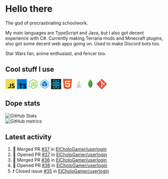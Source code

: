 # Hello there

The god of procrastinating schoolwork.

My main languages are TypeScript and Java, but I also got decent experience with C#. Currently making Terraria mods and Minecraft plugins, also got some decent web apps going on. Used to make Discord bots too.

Star Wars fan, anime enthusiast, and fencer too.

## Cool stuff I use

![JavaScript][javascript]
![TypeScript][typescript]
![Node.js][node]
![Webpack][webpack]
![React][react]
![HTML][html]
![Java][java]
![MongoDB][mongodb]
![Git][git]

## Dope stats

![GitHub Stats](https://github-readme-stats.vercel.app/api?username=ElCholoGamer&theme=tokyonight)
<br />
![GitHub metrics](https://metrics.lecoq.io/ElCholoGamer?template=terminal&base.header=0&base.activity=0&base.community=0&base.repositories=0&base.metadata=0&languages=1)

## Latest activity

<!--START_SECTION:activity-->

1. 🎉 Merged PR [#37](https://github.com/ElCholoGamer/userlogin/pull/37) in [ElCholoGamer/userlogin](https://github.com/ElCholoGamer/userlogin)
2. 💪 Opened PR [#37](https://github.com/ElCholoGamer/userlogin/pull/37) in [ElCholoGamer/userlogin](https://github.com/ElCholoGamer/userlogin)
3. 🎉 Merged PR [#36](https://github.com/ElCholoGamer/userlogin/pull/36) in [ElCholoGamer/userlogin](https://github.com/ElCholoGamer/userlogin)
4. 💪 Opened PR [#36](https://github.com/ElCholoGamer/userlogin/pull/36) in [ElCholoGamer/userlogin](https://github.com/ElCholoGamer/userlogin)
5. ❗️ Closed issue [#35](https://github.com/ElCholoGamer/userlogin/issues/35) in [ElCholoGamer/userlogin](https://github.com/ElCholoGamer/userlogin)
<!--END_SECTION:activity-->

[userlogin]: https://www.spigotmc.org/resources/userlogin.80669/
[javascript]: https://raw.githubusercontent.com/ElCholoGamer/ElCholoGamer/master/icons/javascript.png
[typescript]: https://raw.githubusercontent.com/ElCholoGamer/ElCholoGamer/master/icons/typescript.png
[java]: https://raw.githubusercontent.com/ElCholoGamer/ElCholoGamer/master/icons/java.png
[node]: https://raw.githubusercontent.com/ElCholoGamer/ElCholoGamer/master/icons/node.png
[react]: https://raw.githubusercontent.com/ElCholoGamer/ElCholoGamer/master/icons/react.png
[webpack]: https://raw.githubusercontent.com/ElCholoGamer/ElCholoGamer/master/icons/webpack.png
[html]: https://raw.githubusercontent.com/ElCholoGamer/ElCholoGamer/master/icons/html.png
[git]: https://raw.githubusercontent.com/ElCholoGamer/ElCholoGamer/master/icons/git.png
[mongodb]: https://raw.githubusercontent.com/ElCholoGamer/ElCholoGamer/master/icons/mongodb.png
